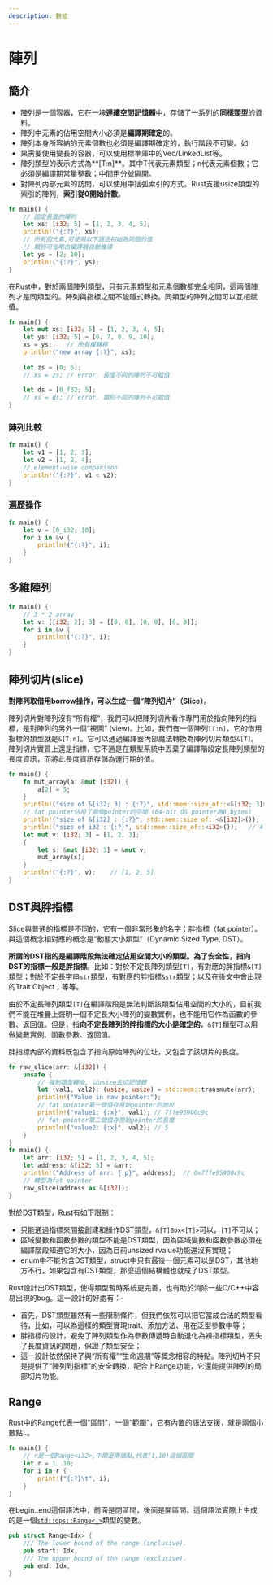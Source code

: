 ```yaml
---
description: 數組
---
```


# 陣列

## 簡介

* 陣列是一個容器，它在一塊**連續空間記憶體**中，存儲了一系列的**同樣類型**的資料。
* 陣列中元素的佔用空間大小必須是**編譯期確定**的。
* 陣列本身所容納的元素個數也必須是編譯期確定的，執行階段不可變。如
* 果需要使用變長的容器，可以使用標準庫中的Vec/LinkedList等。
* 陣列類型的表示方式為**\[T:n\]**。其中T代表元素類型；n代表元素個數；它必須是編譯期常量整數；中間用分號隔開。
* 對陣列內部元素的訪問，可以使用中括弧索引的方式。Rust支援usize類型的索引的陣列，**索引從0開始計數**。

```rust
fn main() {
    // 固定長度的陣列
    let xs: [i32; 5] = [1, 2, 3, 4, 5];
    println!("{:?}", xs);
    // 所有的元素,可使用以下語法初始為同個的值
    // 類別可省略由編譯器自動推導
    let ys = [2; 10];
    println!("{:?}", ys);
}
```

在Rust中，對於兩個陣列類型，只有元素類型和元素個數都完全相同，這兩個陣列才是同類型的。陣列與指標之間不能隱式轉換。同類型的陣列之間可以互相賦值。

```rust
fn main() {
    let mut xs: [i32; 5] = [1, 2, 3, 4, 5];
    let ys: [i32; 5] = [6, 7, 8, 9, 10];
    xs = ys;    // 所有權轉移
    println!("new array {:?}", xs);
    
    let zs = [0; 6];
    // xs = zs; // error, 長度不同的陣列不可賦值
    
    let ds = [0_f32; 5];
    // xs = ds; // error, 類別不同的陣列不可賦值
}
```

### 陣列比較

```rust
fn main() {
    let v1 = [1, 2, 3];
    let v2 = [1, 2, 4];
    // element-wise comparison
    println!("{:?}", v1 < v2);
}
```

### 遍歷操作

```rust
fn main() {
    let v = [0_i32; 10];
    for i in &v {
        println!("{:?}", i);
    }
}
```

## 多維陣列

```rust
fn main() {
    // 3 * 2 array
    let v: [[i32; 2]; 3] = [[0, 0], [0, 0], [0, 0]];
    for i in &v {
        println!("{:?}", i);
    }
}
```

## 陣列切片\(slice\)

**對陣列取借用borrow操作，可以生成一個“陣列切片”（Slice）**。

陣列切片對陣列沒有“所有權”，我們可以把陣列切片看作專門用於指向陣列的指標，是對陣列的另外一個“視圖” \(view\)。比如，我們有一個陣列`[T:n]`，它的借用指標的類型就是`&[T;n]`。它可以通過編譯器內部魔法轉換為陣列切片類型`&[T]`。陣列切片實質上還是指標，它不過是在類型系統中丟棄了編譯階段定長陣列類型的長度資訊，而將此長度資訊存儲為運行期的值。

```rust
fn main() {
    fn mut_array(a: &mut [i32]) {
        a[2] = 5;
    }
    println!("size of &[i32; 3] : {:?}", std::mem::size_of::<&[i32; 3]>()); //8
    // fat pointer佔用了兩個pointer的空間 (64-bit OS pointer為8 bytes)
    println!("size of &[i32] : {:?}", std::mem::size_of::<&[i32]>());   // 16
    println!("size of i32 : {:?}", std::mem::size_of::<i32>());   // 4
    let mut v: [i32; 3] = [1, 2, 3];
    {
        let s: &mut [i32; 3] = &mut v;
        mut_array(s);
    }
    println!("{:?}", v);    // [1, 2, 5]
}
```

## DST與胖指標

Slice與普通的指標是不同的，它有一個非常形象的名字：胖指標（fat pointer）。與這個概念相對應的概念是“動態大小類型”（Dynamic Sized Type, DST）。

**所謂的DST指的是編譯階段無法確定佔用空間大小的類型。為了安全性，指向DST的指標一般是胖指標**。比如：對於不定長陣列類型`[T]`，有對應的胖指標`&[T]`類型；對於不定長字串`str`類型，有對應的胖指標`&str`類型；以及在後文中會出現的Trait Object；等等。

由於不定長陣列類型`[T]`在編譯階段是無法判斷該類型佔用空間的大小的，目前我們不能在堆疊上聲明一個不定長大小陣列的變數實例，也不能用它作為函數的參數、返回值。但是，指**向不定長陣列的胖指標的大小是確定的**，`&[T]`類型可以用做變數實例、函數參數、返回值。

胖指標內部的資料既包含了指向原始陣列的位址，又包含了該切片的長度。

```rust
fn raw_slice(arr: &[i32]) {
    unsafe {
        // 強制類型轉換, 以usize去切記憶體
        let (val1, val2): (usize, usize) = std::mem::transmute(arr);
        println!("Value in raw pointer:");
        // fat pointer第一個值存原始pointer的地址
        println!("value1: {:x}", val1); // 7ffe95900c9c
        // fat pointer第二個值存原始pointer的長度
        println!("value2: {:x}", val2); // 5
    }
}
fn main() {
    let arr: [i32; 5] = [1, 2, 3, 4, 5];
    let address: &[i32; 5] = &arr;
    println!("Address of arr: {:p}", address);  // 0x7ffe95900c9c
    // 轉型為fat pointer
    raw_slice(address as &[i32]);
}
```

對於DST類型，Rust有如下限制：

* 只能通過指標來間接創建和操作DST類型，`&[T]Box<[T]>`可以，`[T]`不可以；
* 區域變數和函數參數的類型不能是DST類型，因為區域變數和函數參數必須在編譯階段知道它的大小，因為目前unsized rvalue功能還沒有實現；
* enum中不能包含DST類型，struct中只有最後一個元素可以是DST，其他地方不行，如果包含有DST類型，那麼這個結構體也就成了DST類型。

Rust設計出DST類型，使得類型暫時系統更完善，也有助於消除一些C/C++中容易出現的bug。這一設計的好處有：·

* 首先，DST類型雖然有一些限制條件，但我們依然可以把它當成合法的類型看待，比如，可以為這樣的類型實現trait、添加方法、用在泛型參數中等；
* 胖指標的設計，避免了陣列類型作為參數傳遞時自動退化為裸指標類型，丟失了長度資訊的問題，保證了類型安全；
* 這一設計依然保持了與“所有權”“生命週期”等概念相容的特點。陣列切片不只是提供了“陣列到指標”的安全轉換，配合上Range功能，它還能提供陣列的局部切片功能。

## Range

Rust中的Range代表一個“區間”，一個“範圍”，它有內置的語法支援，就是兩個小數點..。

```rust
fn main() {
    // r是一個Range<i32>,中間是兩個點,代表[1,10)這個區間
    let r = 1..10;
    for i in r {
        print!("{:?}\t", i);
    }
}
```

在begin..end這個語法中，前面是閉區間，後面是開區間。這個語法實際上生成的是一個[`std::ops::Range<_>`](https://doc.rust-lang.org/std/ops/struct.Range.html)類型的變數。

```rust
pub struct Range<Idx> {
    /// The lower bound of the range (inclusive).
    pub start: Idx,
    /// The upper bound of the range (exclusive).
    pub end: Idx,
}
```

